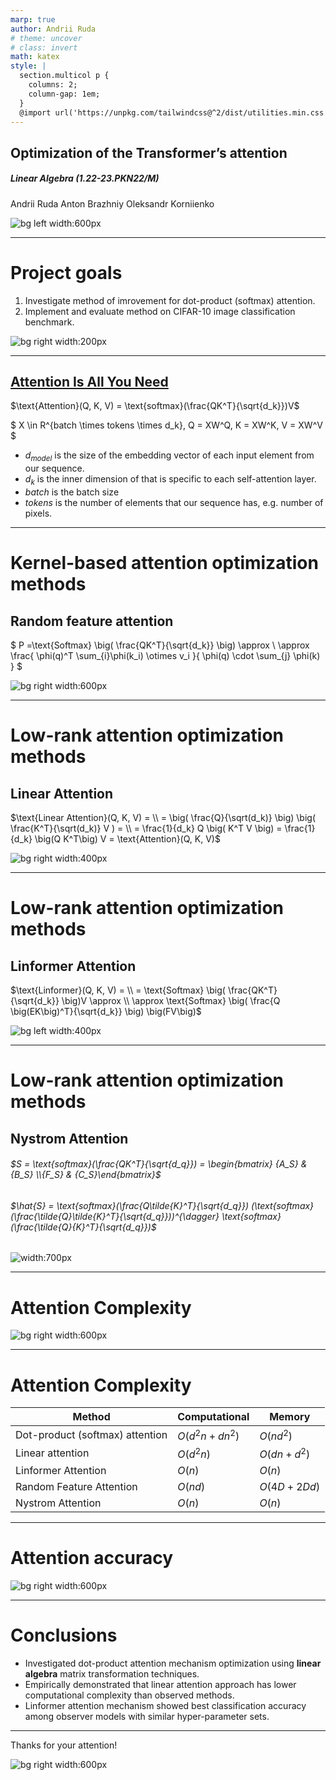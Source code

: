 ```yaml
---
marp: true
author: Andrii Ruda
# theme: uncover
# class: invert
math: katex
style: |
  section.multicol p {
    columns: 2;
    column-gap: 1em;
  }
  @import url('https://unpkg.com/tailwindcss@^2/dist/utilities.min.css');
---
```

<!-- paginate: true -->

## Optimization of the Transformer’s attention

##### Linear Algebra (1.22-23.PKN22/M)

Andrii Ruda
Anton Brazhniy
Oleksandr Korniienko

![bg left width:600px](./images/UCU-Apps.png)

---

# Project goals

1. Investigate method of imrovement for dot-product (softmax) attention.
2. Implement and evaluate method on CIFAR-10 image classification benchmark.

![bg right width:200px](./images/attention.png)

<!-- footer: CIFAR-10 banchmark: Learning multiple layers of features from tiny images. Technical report, University of Toronto, 2009 \n Image source: https://arxiv.org/abs/1706.03762 \n\n Andrii Ruda, Anton Brazhniy, Oleksandr Korniienko -->
---

## [Attention Is All You Need](https://arxiv.org/abs/1706.03762)

$\text{Attention}(Q, K, V) = \text{softmax}(\frac{QK^T}{\sqrt{d_k}})V$

$
X \in R^{batch \times tokens \times d_k}, Q = XW^Q, K = XW^K, V = XW^V
$

- $d_{model}$ is the size of the embedding vector of each input element from our
sequence.
- $d_k$ is the inner dimension of that is specific to each self-attention layer.
- $batch$ is the batch size
- $tokens$ is the number of elements that our sequence has, e.g. number of pixels.

<!-- footer: Source: https://theaisummer.com/self-attention\n\nAndrii Ruda, Anton Brazhniy, Oleksandr Korniienko -->
---
<!-- _style: |
  p { columns: 2; }
-->
# Kernel-based attention optimization methods

## Random feature attention

$
P =\text{Softmax} \big( \frac{QK^T}{\sqrt{d_k}} \big) \approx \\
\approx \frac{ \phi(q)^T \sum_{i}\phi(k_i) \otimes v_i }{ \phi(q) \cdot \sum_{j} \phi(k) }
$

![bg right width:600px](./images/random-feature-attention.jpg)

<!-- footer: Andrii Ruda, Anton Brazhniy, Oleksandr Korniienko -->

---

# Low-rank attention optimization methods
## Linear Attention

$\text{Linear Attention}(Q, K, V) = \\ =  \big( \frac{Q}{\sqrt(d_k)} \big) \big( \frac{K^T}{\sqrt(d_k)} V ) = \\ = \frac{1}{d_k} Q \big( K^T V \big) =  \frac{1}{d_k} \big(Q K^T\big) V = \text{Attention}(Q, K, V)$

![bg right width:400px](./images/linformer-attention.jpg)

---

# Low-rank attention optimization methods
## Linformer Attention

$\text{Linformer}(Q, K, V) = \\ = \text{Softmax} \big( \frac{QK^T}{\sqrt{d_k}} \big)V   \approx \\ \approx \text{Softmax} \big( \frac{Q \big(EK\big)^T}{\sqrt{d_k}} \big) \big(FV\big)$

![bg left width:400px](./images/linformer-attention.jpg)

---

# Low-rank attention optimization methods

## Nystrom Attention

###### $S = \text{softmax}(\frac{QK^T}{\sqrt{d_q}}) = \begin{bmatrix} {A_S} & {B_S} \\{F_S} & {C_S}\end{bmatrix}$


###### $\hat{S} = \text{softmax}(\frac{Q\tilde{K}^T}{\sqrt{d_q}}) (\text{softmax}(\frac{\tilde{Q}\tilde{K}^T}{\sqrt{d_q}}))^{\dagger} \text{softmax}(\frac{\tilde{Q}{K}^T}{\sqrt{d_q}})$

![width:700px](./images/nystromer.jpg)

---

# Attention Complexity

![bg right width:600px](./images/speed_cuda_64.png)

---

# Attention Complexity

| Method                                 | Computational    | Memory             |
| -------------------------------------- | ---------------- | ------------------ |
| Dot-product (softmax) attention        | $O(d^2n + dn^2)$ | $O(nd^2)$          |
| Linear attention                       | $O(d^2n)$        | $O(dn + d^2)$      |
| Linformer Attention                    | $O(n)$           | $O(n)$             |
| Random Feature Attention               | $O(nd)$          | $O(4D + 2Dd)$      |
| Nystrom Attention                      | $O(n)$           | $O(n)$             |

---

# Attention accuracy

![bg right width:600px](./images/attention-accuracy.jpg)

---

# Conclusions

- Investigated dot-product attention mechanism optimization using **linear algebra** matrix transformation techniques.
- Empirically demonstrated that linear attention approach has lower computational complexity than observed methods.
- Linformer attention mechanism showed best classification accuracy among observer models with similar hyper-parameter sets.

---
<!--fit-->

Thanks for your attention!

![bg right width:600px](./images/60-please.png)